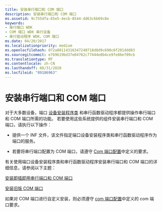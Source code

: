 ```yaml
---
title: 安装串行端口和 COM 端口
description: 安装串行端口和 COM 端口
ms.assetid: 9c755dfa-65e5-4ecb-8544-dd63c6b69c8e
keywords:
- 串行端口 WDK
- COM 端口 WDK 串行设备
- 串行驱动程序 WDK，COM 端口
ms.date: 04/20/2017
ms.localizationpriority: medium
ms.openlocfilehash: 072a80114316347240718d8d9c690c6f201ddd83
ms.sourcegitcommit: e769619bd37e04762c77444e8b4ce9fe86ef09cb
ms.translationtype: MT
ms.contentlocale: zh-CN
ms.lasthandoff: 08/31/2020
ms.locfileid: "89186963"
---
```

# <a name="installing-serial-ports-and-com-ports"></a>安装串行端口和 COM 端口

对于大多数设备，端口 [设备安装程序类](../install/overview-of-device-setup-classes.md) 和串行函数驱动程序都提供操作串行端口和 COM 端口所需的功能。 若要使用这些系统提供的组件安装串行端口和 COM 端口，请执行以下操作：

- 提供一个 INF 文件，该文件指定端口设备安装程序类和串行函数驱动程序作为端口的服务。

- 若要将串行端口配置为 COM 端口，请遵守 [Com 端口配置](configuration-of-com-ports.md)中定义的要求。

有关使用端口设备安装程序类和串行函数驱动程序安装串行端口和 COM 端口的详细信息，请参阅以下主题：

[安装即插即用串行端口和 COM 端口](installing-plug-and-play-serial-ports-and-com-ports.md)

[安装旧版 COM 端口](installing-legacy-com-ports.md)

如果对 COM 端口进行自定义安装，则必须遵守 [com 端口配置](configuration-of-com-ports.md)中定义的 com 端口要求。